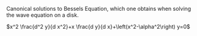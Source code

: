 Canonical solutions to Bessels Equation, which one obtains when solving the wave equation on a disk. 

$x^2 \frac{d^2 y}{d x^2}+x \frac{d y}{d x}+\left(x^2-\alpha^2\right) y=0$

